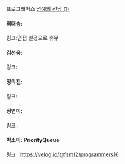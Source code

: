 프로그래머스 [명예의 전당 (1)](https://school.programmers.co.kr/learn/courses/30/lessons/138477?language=java)<br>

#### 최태승:
링크:면접 일정으로 휴무

#### 김선웅:
링크: 

#### 정의진: 
링크: 

#### 정연미:
링크 :

#### 박소미: PriorityQueue
링크 : https://velog.io/@fsm12/programmers16
